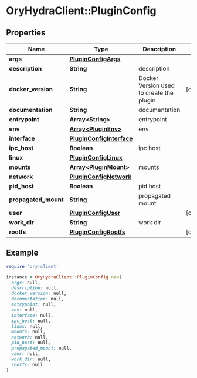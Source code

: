 # OryHydraClient::PluginConfig

## Properties

| Name | Type | Description | Notes |
| ---- | ---- | ----------- | ----- |
| **args** | [**PluginConfigArgs**](PluginConfigArgs.md) |  |  |
| **description** | **String** | description |  |
| **docker_version** | **String** | Docker Version used to create the plugin | [optional] |
| **documentation** | **String** | documentation |  |
| **entrypoint** | **Array&lt;String&gt;** | entrypoint |  |
| **env** | [**Array&lt;PluginEnv&gt;**](PluginEnv.md) | env |  |
| **interface** | [**PluginConfigInterface**](PluginConfigInterface.md) |  |  |
| **ipc_host** | **Boolean** | ipc host |  |
| **linux** | [**PluginConfigLinux**](PluginConfigLinux.md) |  |  |
| **mounts** | [**Array&lt;PluginMount&gt;**](PluginMount.md) | mounts |  |
| **network** | [**PluginConfigNetwork**](PluginConfigNetwork.md) |  |  |
| **pid_host** | **Boolean** | pid host |  |
| **propagated_mount** | **String** | propagated mount |  |
| **user** | [**PluginConfigUser**](PluginConfigUser.md) |  | [optional] |
| **work_dir** | **String** | work dir |  |
| **rootfs** | [**PluginConfigRootfs**](PluginConfigRootfs.md) |  | [optional] |

## Example

```ruby
require 'ory-client'

instance = OryHydraClient::PluginConfig.new(
  args: null,
  description: null,
  docker_version: null,
  documentation: null,
  entrypoint: null,
  env: null,
  interface: null,
  ipc_host: null,
  linux: null,
  mounts: null,
  network: null,
  pid_host: null,
  propagated_mount: null,
  user: null,
  work_dir: null,
  rootfs: null
)
```

